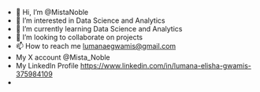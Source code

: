 - 👋 Hi, I’m @MistaNoble
- 👀 I’m interested in Data Science and Analytics
- 🌱 I’m currently learning Data Science and Analytics
- 💞️ I’m looking to collaborate on projects
- 📫 How to reach me lumanaegwamis@gmail.com
- My X account @Mista_Noble
- My LinkedIn Profile https://www.linkedin.com/in/lumana-elisha-gwamis-375984109
- 
<!---
MistaNoble/MistaNoble is a ✨ special ✨ repository because its `README.md` (this file) appears on your GitHub profile.
You can click the Preview link to take a look at your changes.
--->
